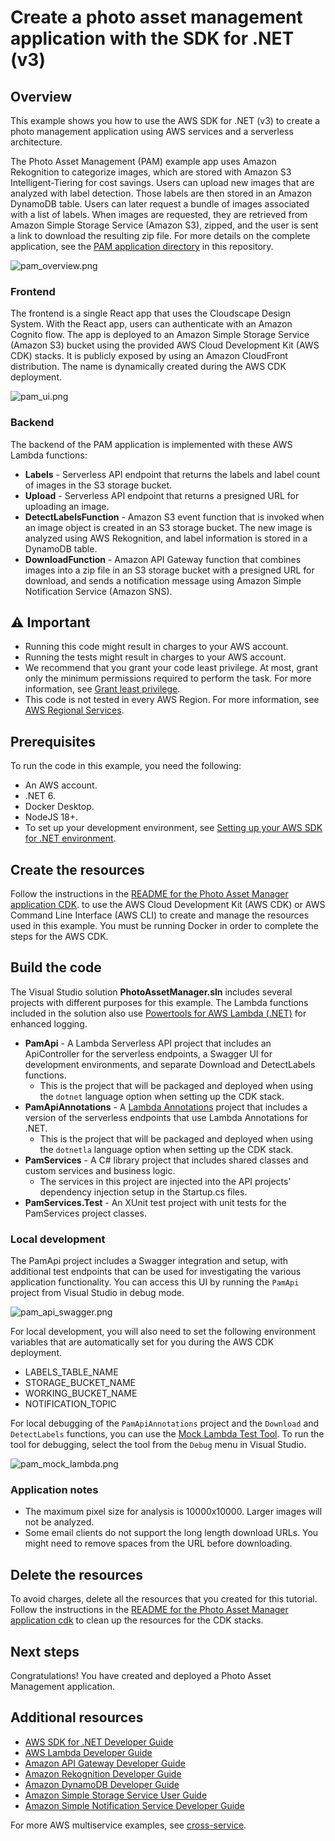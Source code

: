 #  Create a photo asset management application with the SDK for .NET (v3)

## Overview

This example shows you how to use the AWS SDK for .NET (v3) to create a photo management application using AWS services and a serverless architecture.

The Photo Asset Management (PAM) example app uses Amazon Rekognition to categorize images, which are stored with Amazon S3 Intelligent-Tiering for cost savings. Users can upload new images that are analyzed with label detection. Those labels are then stored in an Amazon DynamoDB table. Users can later request a bundle of images associated with a list of labels. When images are requested, they are retrieved from Amazon Simple Storage Service (Amazon S3), zipped, and the user is sent a link to download the resulting zip file.
For more details on the complete application, see the [PAM application directory](https://github.com/awsdocs/aws-doc-sdk-examples/tree/main/applications/photo-asset-manager) in this repository.

![pam_overview.png](pam_overview.png)

### Frontend
The frontend is a single React app that uses the Cloudscape Design System. With the React app, users can authenticate with an Amazon Cognito flow. The app is deployed to an Amazon Simple Storage Service (Amazon S3) bucket using the provided AWS Cloud Development Kit (AWS CDK) stacks. It is publicly exposed by using an Amazon CloudFront distribution. The name is dynamically created during the AWS CDK deployment.

![pam_ui.png](pam_ui.png)

### Backend

The backend of the PAM application is implemented with these AWS Lambda functions:

- **Labels** - Serverless API endpoint that returns the labels and label count of images in the S3 storage bucket.
- **Upload** - Serverless API endpoint that returns a presigned URL for uploading an image.
- **DetectLabelsFunction** - Amazon S3 event function that is invoked when an image object is created in an S3 storage bucket. The new image is analyzed using AWS Rekognition, and label information is stored in a DynamoDB table.
- **DownloadFunction** - Amazon API Gateway function that combines images into a zip file in an S3 storage bucket with a presigned URL for download, and sends a notification message using Amazon Simple Notification Service (Amazon SNS).

## ⚠️ Important
* Running this code might result in charges to your AWS account.
* Running the tests might result in charges to your AWS account.
* We recommend that you grant your code least privilege. At most, grant only the minimum permissions required to perform the task. For more information, see [Grant least privilege](https://docs.aws.amazon.com/IAM/latest/UserGuide/best-practices.html#grant-least-privilege).
* This code is not tested in every AWS Region. For more information, see [AWS Regional Services](https://aws.amazon.com/about-aws/global-infrastructure/regional-product-services).

## Prerequisites

To run the code in this example, you need the following:

+ An AWS account.
+ .NET 6.
+ Docker Desktop.
+ NodeJS 18+.
+ To set up your development environment,
  see [Setting up your AWS SDK for .NET environment](https://docs.aws.amazon.com/sdk-for-net/v3/developer-guide/net-dg-setup.html).

## Create the resources

Follow the instructions in the
[README for the Photo Asset Manager application CDK](https://github.com/awsdocs/aws-doc-sdk-examples/blob/main/applications/photo-asset-manager/cdk/README.md).
to use the AWS Cloud Development Kit (AWS CDK) or AWS Command Line Interface
(AWS CLI) to create and manage the resources used in this example. You must be running Docker in order to complete the steps for the AWS CDK.

## Build the code

The Visual Studio solution **PhotoAssetManager.sln** includes several projects with different purposes for this example. The Lambda functions included in the solution also use [Powertools for AWS Lambda (.NET)](https://github.com/aws-powertools/powertools-lambda-dotnet) for enhanced logging.

- **PamApi** - A Lambda Serverless API project that includes an ApiController for the serverless endpoints, a Swagger UI for development environments, and separate Download and DetectLabels functions.
  - This is the project that will be packaged and deployed when using the `dotnet` language option when setting up the CDK stack.
- **PamApiAnnotations** - A [Lambda Annotations](https://github.com/aws/aws-lambda-dotnet/blob/master/Libraries/src/Amazon.Lambda.Annotations/README.md) project that includes a version of the serverless endpoints that use Lambda Annotations for .NET.
  - This is the project that will be packaged and deployed when using the `dotnetla` language option when setting up the CDK stack.
- **PamServices** - A C# library project that includes shared classes and custom services and business logic.
  - The services in this project are injected into the API projects' dependency injection setup in the Startup.cs files.
- **PamServices.Test** - An XUnit test project with unit tests for the PamServices project classes.

### Local development
The PamApi project includes a Swagger integration and setup, with additional test endpoints that can be used for investigating the various application functionality.
You can access this UI by running the `PamApi` project from Visual Studio in debug mode.

![pam_api_swagger.png](pam_api_swagger.png)

For local development, you will also need to set the following environment variables that are automatically set for you during the AWS CDK deployment.

* LABELS_TABLE_NAME
* STORAGE_BUCKET_NAME
* WORKING_BUCKET_NAME
* NOTIFICATION_TOPIC

For local debugging of the `PamApiAnnotations` project and the `Download` and
`DetectLabels` functions, you can use the [Mock Lambda Test Tool](https://github.com/aws/aws-lambda-dotnet/blob/master/Tools/LambdaTestTool/README.md).
To run the tool for debugging, select the tool from the `Debug` menu in Visual Studio.

![pam_mock_lambda.png](pam_mock_lambda.png)

### Application notes
* The maximum pixel size for analysis is 10000x10000. Larger images will not be analyzed.
* Some email clients do not support the long length download URLs. You might need to remove spaces from the URL before downloading.

## Delete the resources

To avoid charges, delete all the resources that you created for this tutorial.
Follow the instructions in the [README for the Photo Asset Manager application cdk](https://github.com/awsdocs/aws-doc-sdk-examples/blob/main/applications/photo-asset-manager/cdk/README.md)
to clean up the resources for the CDK stacks.

## Next steps

Congratulations! You have created and deployed a Photo Asset Management application.

## Additional resources

- [AWS SDK for .NET Developer Guide](https://docs.aws.amazon.com/sdk-for-net/v3/developer-guide/welcome.html)
- [AWS Lambda Developer Guide](https://docs.aws.amazon.com/lambda/latest/dg/lambda-csharp.html)
- [Amazon API Gateway Developer Guide](https://docs.aws.amazon.com/apigateway/latest/developerguide/welcome.html)
- [Amazon Rekognition Developer Guide](https://docs.aws.amazon.com/rekognition/latest/dg/what-is.html)
- [Amazon DynamoDB Developer Guide](http://docs.aws.amazon.com/amazondynamodb/latest/developerguide/)
- [Amazon Simple Storage Service User Guide](https://docs.aws.amazon.com/AmazonS3/latest/userguide/Welcome.html)
- [Amazon Simple Notification Service Developer Guide](https://docs.aws.amazon.com/sns/latest/dg/welcome.html)

For more AWS multiservice examples, see
[cross-service](https://github.com/awsdocs/aws-doc-sdk-examples/tree/master/dotnetv3/cross-service).
